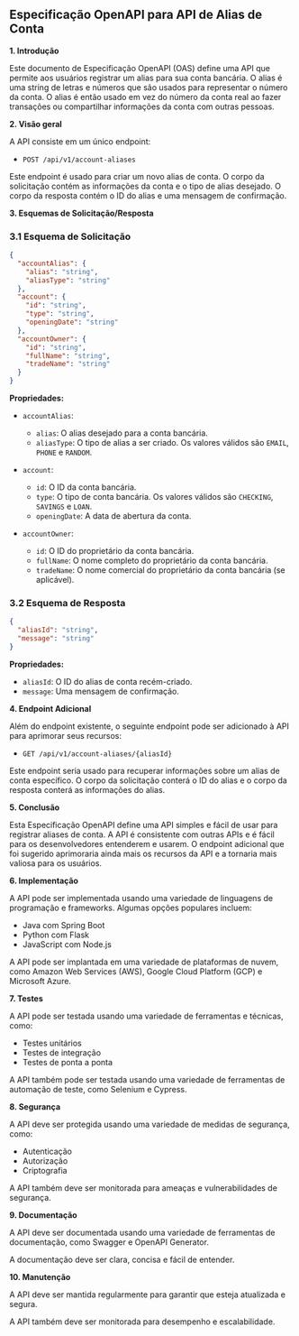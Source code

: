 ## Especificação OpenAPI para API de Alias de Conta

**1. Introdução**

Este documento de Especificação OpenAPI (OAS) define uma API que permite aos usuários registrar um alias para sua conta bancária. O alias é uma string de letras e números que são usados ​​para representar o número da conta. O alias é então usado em vez do número da conta real ao fazer transações ou compartilhar informações da conta com outras pessoas.

**2. Visão geral**

A API consiste em um único endpoint:

* `POST /api/v1/account-aliases`

Este endpoint é usado para criar um novo alias de conta. O corpo da solicitação contém as informações da conta e o tipo de alias desejado. O corpo da resposta contém o ID do alias e uma mensagem de confirmação.

**3. Esquemas de Solicitação/Resposta**

### 3.1 Esquema de Solicitação

```json
{
  "accountAlias": {
    "alias": "string",
    "aliasType": "string"
  },
  "account": {
    "id": "string",
    "type": "string",
    "openingDate": "string"
  },
  "accountOwner": {
    "id": "string",
    "fullName": "string",
    "tradeName": "string"
  }
}
```

**Propriedades:**

* `accountAlias`:
    * `alias`: O alias desejado para a conta bancária.
    * `aliasType`: O tipo de alias a ser criado. Os valores válidos são `EMAIL`, `PHONE` e `RANDOM`.

* `account`:
    * `id`: O ID da conta bancária.
    * `type`: O tipo de conta bancária. Os valores válidos são `CHECKING`, `SAVINGS` e `LOAN`.
    * `openingDate`: A data de abertura da conta.

* `accountOwner`:
    * `id`: O ID do proprietário da conta bancária.
    * `fullName`: O nome completo do proprietário da conta bancária.
    * `tradeName`: O nome comercial do proprietário da conta bancária (se aplicável).

### 3.2 Esquema de Resposta

```json
{
  "aliasId": "string",
  "message": "string"
}
```

**Propriedades:**

* `aliasId`: O ID do alias de conta recém-criado.
* `message`: Uma mensagem de confirmação.

**4. Endpoint Adicional**

Além do endpoint existente, o seguinte endpoint pode ser adicionado à API para aprimorar seus recursos:

* `GET /api/v1/account-aliases/{aliasId}`

Este endpoint seria usado para recuperar informações sobre um alias de conta específico. O corpo da solicitação conterá o ID do alias e o corpo da resposta conterá as informações do alias.

**5. Conclusão**

Esta Especificação OpenAPI define uma API simples e fácil de usar para registrar aliases de conta. A API é consistente com outras APIs e é fácil para os desenvolvedores entenderem e usarem. O endpoint adicional que foi sugerido aprimoraria ainda mais os recursos da API e a tornaria mais valiosa para os usuários.

**6. Implementação**

A API pode ser implementada usando uma variedade de linguagens de programação e frameworks. Algumas opções populares incluem:

* Java com Spring Boot
* Python com Flask
* JavaScript com Node.js

A API pode ser implantada em uma variedade de plataformas de nuvem, como Amazon Web Services (AWS), Google Cloud Platform (GCP) e Microsoft Azure.

**7. Testes**

A API pode ser testada usando uma variedade de ferramentas e técnicas, como:

* Testes unitários
* Testes de integração
* Testes de ponta a ponta

A API também pode ser testada usando uma variedade de ferramentas de automação de teste, como Selenium e Cypress.

**8. Segurança**

A API deve ser protegida usando uma variedade de medidas de segurança, como:

* Autenticação
* Autorização
* Criptografia

A API também deve ser monitorada para ameaças e vulnerabilidades de segurança.

**9. Documentação**

A API deve ser documentada usando uma variedade de ferramentas de documentação, como Swagger e OpenAPI Generator.

A documentação deve ser clara, concisa e fácil de entender.

**10. Manutenção**

A API deve ser mantida regularmente para garantir que esteja atualizada e segura.

A API também deve ser monitorada para desempenho e escalabilidade.
